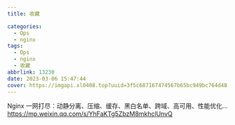 ```yaml
---
title: 收藏

categories:
  - Ops
  - nginx
tags:
  - Ops
  - nginx
  - 收藏
abbrlink: 13230
date: 2023-03-06 15:47:44
cover: https://imgapi.xl0408.top?uuid=3f5c687167474567b65bc949bc764d48
---
```


Nginx 一网打尽：动静分离、压缩、缓存、黑白名单、跨域、高可用、性能优化...
https://mp.weixin.qq.com/s/YhFaKTg5ZbzM8mkhclUnvQ